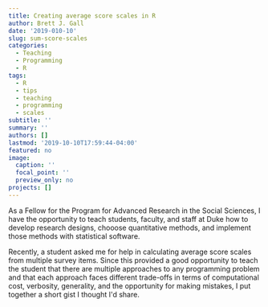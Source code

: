 ```yaml
---
title: Creating average score scales in R
author: Brett J. Gall
date: '2019-010-10'
slug: sum-score-scales
categories:
  - Teaching
  - Programming
  - R
tags:
  - R
  - tips
  - teaching
  - programming
  - scales
subtitle: ''
summary: ''
authors: []
lastmod: '2019-10-10T17:59:44-04:00'
featured: no
image:
  caption: ''
  focal_point: ''
  preview_only: no
projects: []
---
```


As a Fellow for the Program for Advanced Research in the Social Sciences, I have the opportunity to teach students, faculty, and staff at Duke how to develop research designs, chooose quantitative methods, and implement those methods with statistical software.

Recently, a student asked me for help in calculating average score scales from multiple survey items. Since this provided a good opportunity to teach the student that there are multiple approaches to any programming problem and that each approach faces different trade-offs in terms of computational cost, verbosity, generality, and the opportunity for making mistakes, I put together a short gist I thought I'd share.

<script src="https://gist.github.com/bgall/d7a6e7c087d77bfcf5b3bf36f02cc9be.js"></script>